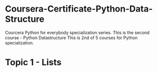 # Coursera-Certificate-Python-Data-Structure
Courcera Python for everybody specialization series. This is the second course - Python Datastructure
This is 2nd of 5 courses for Python specialization. 

# Topic 1 - Lists
